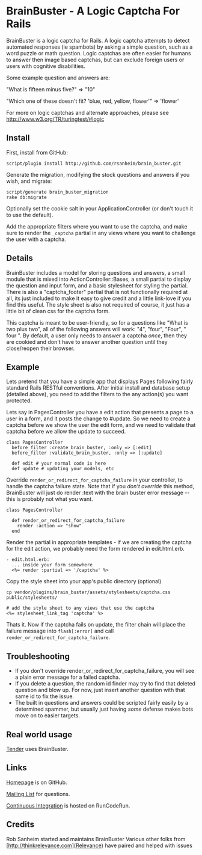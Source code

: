 BrainBuster - A Logic Captcha For Rails
=======================================

BrainBuster is a logic captcha for Rails.  A logic captcha attempts to detect automated responses (ie spambots) by asking a simple question, such as a word puzzle or math question.  Logic captchas are often easier for humans to answer then image based captchas, but can exclude foreign users or users with cognitive disabilities.  

Some example question and answers are:

"What is fifteen minus five?" => "10"

"Which one of these doesn't fit? 'blue, red, yellow, flower'" => 'flower'

For more on logic captchas and alternate approaches, please see http://www.w3.org/TR/turingtest/#logic

Install
-------

First, install from GitHub:

    script/plugin install http://github.com/rsanheim/brain_buster.git
  
Generate the migration, modifying the stock questions and answers if you wish, and migrate:

    script/generate brain_buster_migration 
    rake db:migrate
    
Optionally set the cookie salt in your ApplicationController (or don't touch it to use the default).  

Add the appropriate filters where you want to use the captcha, and make sure to render the `_captcha` partial in any views where you want to challenge the user with a captcha.  

Details
-------

BrainBuster includes a model for storing questions and answers, a small module that is mixed into ActionController::Bases, a small partial to display the question and input form, and a basic stylesheet for styling the partial.  There is also a "captcha_footer" partial that is not functionally required at all, its just included to make it easy to give credit and a little link-love if you find this useful.  The style sheet is also not required of course, it just has a little bit of clean css for the captcha form.

This captcha is meant to be user-friendly, so for a questions like "What is two plus two", all of the following answers will work: "4", "four", "Four", "   four   ".  By default, a user only needs to answer a captcha _once_, then they are cookied and don't have to answer another question until they close/reopen their browser.

Example
-------

Lets pretend that you have a simple app that displays Pages following fairly standard Rails RESTful conventions.  After initial install and database setup (detailed above), you need to add the filters to the any action(s) you want protected.  

Lets say in PagesController you have a edit action that presents a page to a user in a form, and it posts the change to #update.  So we need to create a captcha before we show the user the edit form, and we need to validate that captcha before we allow the update to succeed.

    class PagesController
      before_filter :create_brain_buster, :only => [:edit]
      before_filter :validate_brain_buster, :only => [:update]
      
      def edit # your normal code is here
      def update # updating your models, etc

Override `render_or_redirect_for_captcha_failure` in your controller, to handle the captcha failure state.  Note that if you *don't override* this method, BrainBuster will just do render :text with the brain buster error message -- this is probably not what you want.

    class PagesController
      
      def render_or_redirect_for_captcha_failure
        render :action => "show"
      end


Render the partial in appropriate templates - if we are creating the captcha for the edit action, we probably need the form rendered in edit.html.erb.

    - edit.html.erb:
      ... inside your form somewhere
      <%= render :partial => '/captcha' %> 

Copy the style sheet into your app's public directory (optional)

    cp vendor/plugins/brain_buster/assets/stylesheets/captcha.css public/stylesheets/             

    # add the style sheet to any views that use the captcha
    <%= stylesheet_link_tag 'captcha' %>

Thats it.  Now if the captcha fails on update, the filter chain will place the failure message into `flash[:error]` and call `render_or_redirect_for_captcha_failure`.  

Troubleshooting
---------------

* If you don't override render_or_redirect_for_captcha_failure, you will see a plain error message for a failed captcha.
* If you delete a question, the random id finder may try to find that deleted question and blow up.  For now, just insert another question with that same id to fix the issue.
* The built in questions and answers could be scripted fairly easily by a determined spammer, but usually just having _some_ defense makes bots move on to easier targets.

Real world usage
----------------
[Tender](https://help.tenderapp.com) uses BrainBuster.

Links
-----
[Homepage](http://github.com/rsanheim/brain_buster) is on GitHub.

[Mailing List](http://groups.google.com/group/brainbuster-discuss) for questions.

[Continuous Integration](http://runcoderun.com/rsanheim/brain_buster) is hosted on RunCodeRun.

Credits
-------
Rob Sanheim started and maintains BrainBuster
Various other folks from [http://thinkrelevance.com](Relevance) have paired and helped with issues